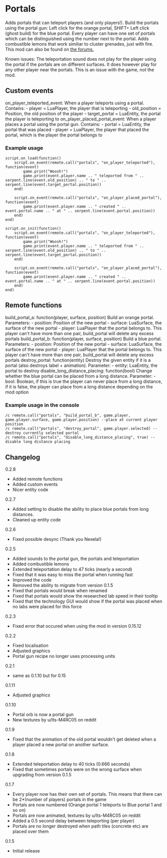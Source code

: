 # Portals

Adds portals that can teleport players (and only players!). Build the portals using the portal gun: Left click for the orange portal, SHIFT+ Left click (ghost build) for the blue portal. Every player can have one set of portals which can be distinguished using the number next to the portal. Adds combustible lemons that work similiar to cluster grenades, just with fire. This mod can also be found on [the forums.](https://forums.factorio.com/viewtopic.php?f=93&t=44305)

Known issues: The teleportation sound does not play for the player using the portal if the portals are on different surfaces. It does however play for any other player near the portals. This is an issue with the game, not the mod.

## Custom events

on_player_teleported_event:
	When a player teleports using a portal.
	Contains:
		- player = LuaPlayer, the player that is teleporting
	    - old_position = Position, the old position of the player
		- target_portal = LuaEntity, the portal the player is teleporting to
on_player_placed_portal_event:
	When a player places a portal using the portal gun.
	Contains:
		- portal = LuaEntity, the portal that was placed
		- player = LuaPlayer, the player that placed the portal, which is the player the portal belongs to
	
### Example usage

	script.on_load(function()
		script.on_event(remote.call("portals", "on_player_teleported"), function(event)
			game.print("Woosh!")
			game.print(event.player.name .. " teleported from " .. serpent.line(event.old_position) .. " to " .. serpent.line(event.target_portal.position))
		end)
	
		script.on_event(remote.call("portals", "on_player_placed_portal"), function(event)
			game.print(event.player.name .. " created " .. event.portal.name .. " at " .. serpent.line(event.portal.position))
		end)
	end)
	
	script.on_init(function()
		script.on_event(remote.call("portals", "on_player_teleported"), function(event)
			game.print("Woosh!")
			game.print(event.player.name .. " teleported from " .. serpent.line(event.old_position) .. " to " .. serpent.line(event.target_portal.position))
		end)
		
		script.on_event(remote.call("portals", "on_player_placed_portal"), function(event)
			game.print(event.player.name .. " created " .. event.portal.name .. " at " .. serpent.line(event.portal.position))
		end)
	end)


## Remote functions

build_portal_a: function(player, surface, position)
	Build an orange portal.
	Parameters:
	- position: Position of the new portal
	- surface: LuaSurface, the surface of the new portal
	- player: LuaPlayer that the portal belongs to. This player can't have more than one pair, build_portal will delete any excess portals
build_portal_b: function(player, surface, position)
	Build a blue portal.
	Parameters:
	- position: Position of the new portal
	- surface: LuaSurface, the surface of the new portal
	- player: LuaPlayer that the portal belongs to. This player can't have more than one pair, build_portal will delete any excess portals
destroy_portal: function(entity)
	Destroy the given entity if it is a portal (also destroys label + animation).
	Parameter:
	- entity: LuaEntity, the portal to destroy
disable_long_distance_placing: function(bool)
	Change whether the blue portal can be placed from a long distance.
	Parameter:
	- bool: Boolean, if this is true the player can never place from a long distance, if it is false, the player can place from a long distance depending on the mod option
	
### Example usage in the console

	/c remote.call("portals", "build_portal_b", game.player, game.player.surface, game.player.position) --place at current player position
	/c remote.call("portals", "destroy_portal", game.player.selected) --destroy currently selected portal
	/c remote.call("portals", "disable_long_distance_placing", true) --disable long distance placing


## Changelog

0.2.8

- Added remote functions
- Added custom events
- Nicer entity code

0.2.7

- Added setting to disable the ability to place blue portals from long distances.
- Cleaned up entity code

0.2.6
- Fixed possible desync (Thank you Nexela!)

0.2.5
- Added sounds to the portal gun, the portals and teleportation
- Added combustible lemons
- Extended teleportation delay to 47 ticks (nearly a second)
- Fixed that it was easy to miss the portal when running fast
- Improved the code
- Removed the ability to migrate from version 0.1.5
- Fixed that portals would break when renamed
- Fixed that portals would show the researched lab speed in their tooltip
- Fixed that the technology GUI would show if the portal was placed when no labs were placed for this force

0.2.3
- Fixed error that occured when using the mod in version 0.15.12

0.2.2
- Fixed localisation
- Adjusted graphics
- Portal gun recipe no longer uses processing units

0.2.1
 - same as 0.1.10 but for 0.15
 
0.1.11
- Adjusted graphics

0.1.10
- Portal orb is now a portal gun
- New textures by u/Its-M4RC05 on reddit

0.1.9
- Fixed that the animation of the old portal wouldn't get deleted when a player placed a new portal on another surface.

0.1.8
- Extended teleportation delay to 40 ticks (0.666 seconds)
- Fixed that sometimes portals were on the wrong surface when upgrading from version 0.1.5

0.1.7
- Every player now has their own set of portals. This means that there can be 2*(number of players) portals in the game
- Portals are now numbered (Orange portal 1 teleports to Blue portal 1 and so on)
- Portals are now animated, textures by u/Its-M4RC05 on reddit
- Added a 0.5 second delay between teleporting (per player)
- Portals are no longer destroyed when path tiles (concrete etc) are placed over them

0.1.5
- Initial release
